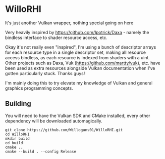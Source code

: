 # WilloRHI
It's just another Vulkan wrapper, nothing special going on here

Very heavily inspired by https://github.com/Ipotrick/Daxa - namely the bindless interface to shader resource access, etc. 

Okay it's not really even "inspired", I'm using a bunch of descriptor arrays for each resource type in a single descriptor set, making all resource access bindless, as each resource is indexed from shaders with a uint.\
Other projects such as Daxa, Vuk (https://github.com/martty/vuk), etc. have been used as extra resources alongside Vulkan documentation when I've gotten particularly stuck. Thanks guys!

I'm mainly doing this to try elevate my knowledge of Vulkan and general graphics programming concepts.

## Building
You will need to have the Vulkan SDK and CMake installed, every other dependency will be downloaded automagically.
```
git clone https://github.com/Willoguns01/WilloRHI.git
cd WilloRHI
mkdir build
cd build
cmake ..
cmake --build . --config Release
```
